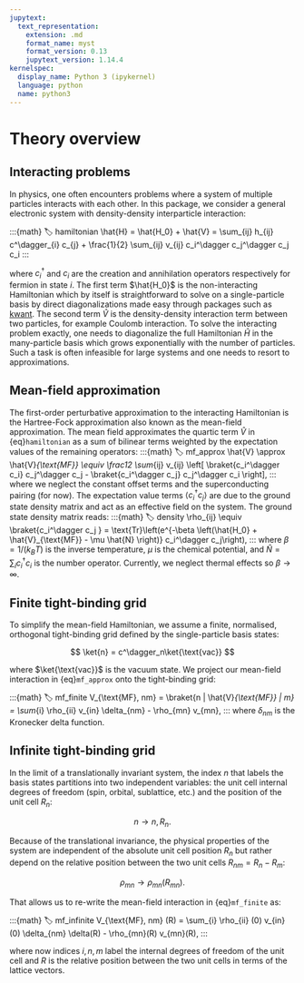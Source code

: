 ```yaml
---
jupytext:
  text_representation:
    extension: .md
    format_name: myst
    format_version: 0.13
    jupytext_version: 1.14.4
kernelspec:
  display_name: Python 3 (ipykernel)
  language: python
  name: python3
---
```

# Theory overview

## Interacting problems

In physics, one often encounters problems where a system of multiple particles interacts with each other.
In this package, we consider a general electronic system with density-density interparticle interaction:

:::{math}
:label: hamiltonian
\hat{H} = \hat{H_0} + \hat{V} = \sum_{ij} h_{ij} c^\dagger_{i} c_{j} + \frac{1}{2} \sum_{ij} v_{ij} c_i^\dagger c_j^\dagger c_j c_i
:::

where $c_i^\dagger$ and $c_i$ are the creation and annihilation operators respectively for fermion in state $i$.
The first term $\hat{H_0}$ is the non-interacting Hamiltonian which by itself is straightforward to solve on a single-particle basis by direct diagonalizations made easy through packages such as [kwant](https://kwant-project.org/).
The second term $\hat{V}$ is the density-density interaction term between two particles, for example Coulomb interaction.
To solve the interacting problem exactly, one needs to diagonalize the full Hamiltonian $\hat{H}$ in the many-particle basis which grows exponentially with the number of particles.
Such a task is often infeasible for large systems and one needs to resort to approximations.

## Mean-field approximation

The first-order perturbative approximation to the interacting Hamiltonian is the Hartree-Fock approximation also known as the mean-field approximation.
The mean field approximates the quartic term $\hat{V}$ in {eq}`hamiltonian` as a sum of bilinear terms weighted by the expectation values of the remaining operators:
:::{math}
:label: mf_approx
\hat{V} \approx \hat{V}_{\text{MF}} \equiv \frac12 \sum_{ij} v_{ij} \left[
\braket{c_i^\dagger c_i} c_j^\dagger c_j - \braket{c_i^\dagger c_j} c_j^\dagger c_i \right],
:::
where we neglect the constant offset terms and the superconducting pairing (for now).
The expectation value terms  $\langle c_i^\dagger c_j \rangle$ are due to the ground state density matrix and act as an effective field on the system.
The ground state density matrix reads:
:::{math}
:label: density
\rho_{ij} \equiv \braket{c_i^\dagger c_j } = \text{Tr}\left(e^{-\beta \left(\hat{H_0} + \hat{V}_{\text{MF}} - \mu \hat{N} \right)} c_i^\dagger c_j\right),
:::
where $\beta = 1/ (k_B T)$ is the inverse temperature, $\mu$ is the chemical potential, and $\hat{N} = \sum_i c_i^\dagger c_i$ is the number operator.
Currently, we neglect thermal effects so $\beta \to \infty$.

## Finite tight-binding grid

To simplify the mean-field Hamiltonian, we assume a finite, normalised, orthogonal tight-binding grid defined by the single-particle basis states:

$$
\ket{n} = c^\dagger_n\ket{\text{vac}}
$$

where $\ket{\text{vac}}$ is the vacuum state.
We project our mean-field interaction in {eq}`mf_approx` onto the tight-binding grid:

:::{math}
:label: mf_finite
V_{\text{MF}, nm} = \braket{n | \hat{V}_{\text{MF}} | m} =  \sum_{i} \rho_{ii} v_{in} \delta_{nm} - \rho_{mn} v_{mn},
:::
where $\delta_{nm}$ is the Kronecker delta function.

## Infinite tight-binding grid

In the limit of a translationally invariant system, the index $n$ that labels the basis states partitions into two independent variables: the unit cell internal degrees of freedom (spin, orbital, sublattice, etc.) and the position of the unit cell $R_n$:

$$
n \to n, R_n.
$$

Because of the translational invariance, the physical properties of the system are independent of the absolute unit cell position $R_n$ but rather depend on the relative position between the two unit cells $R_{nm} = R_n - R_m$:

$$
\rho_{mn} \to \rho_{mn}(R_{mn}).
$$

That allows us to re-write the mean-field interaction in {eq}`mf_finite` as:

:::{math}
:label: mf_infinite
V_{\text{MF}, nm} (R) =  \sum_{i} \rho_{ii} (0) v_{in} (0) \delta_{nm} \delta(R) - \rho_{mn}(R) v_{mn}(R),
:::

where now indices $i, n, m$ label the internal degrees of freedom of the unit cell and $R$ is the relative position between the two unit cells in terms of the lattice vectors.
